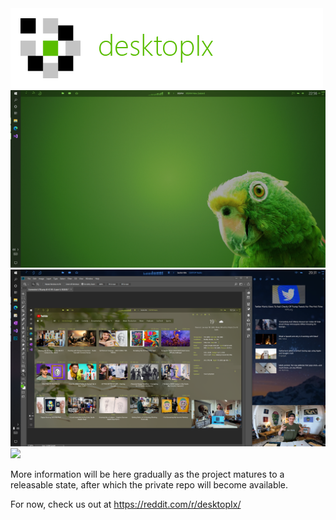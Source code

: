 <img src="/res/img/banner_4.png" />

<img src="/res/img/screen_1_1280.png" />

<img src="/res/img/screen_5_1280.png" />

<img src="https://preview.redd.it/iitxjt8b6o051.png?width=951&format=png&auto=webp&s=2bc48bb3ba0d507d76a2d9a496ac6751b165742f" />

More information will be here gradually as the project matures to a releasable state, after which the private repo will become available.

For now, check us out at https://reddit.com/r/desktopIx/
